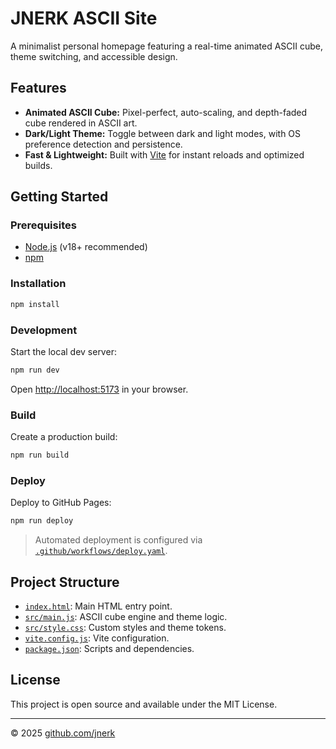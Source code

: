 # JNERK ASCII Site

A minimalist personal homepage featuring a real-time animated ASCII cube, theme switching, and accessible design.

## Features

-   **Animated ASCII Cube:** Pixel-perfect, auto-scaling, and depth-faded cube rendered in ASCII art.
-   **Dark/Light Theme:** Toggle between dark and light modes, with OS preference detection and persistence.
-   **Fast & Lightweight:** Built with [Vite](https://vitejs.dev/) for instant reloads and optimized builds.

## Getting Started

### Prerequisites

-   [Node.js](https://nodejs.org/) (v18+ recommended)
-   [npm](https://www.npmjs.com/)

### Installation

```sh
npm install
```

### Development

Start the local dev server:

```sh
npm run dev
```

Open [http://localhost:5173](http://localhost:5173) in your browser.

### Build

Create a production build:

```sh
npm run build
```

### Deploy

Deploy to GitHub Pages:

```sh
npm run deploy
```

> Automated deployment is configured via [`.github/workflows/deploy.yaml`](.github/workflows/deploy.yaml).

## Project Structure

-   [`index.html`](index.html): Main HTML entry point.
-   [`src/main.js`](src/main.js): ASCII cube engine and theme logic.
-   [`src/style.css`](src/style.css): Custom styles and theme tokens.
-   [`vite.config.js`](vite.config.js): Vite configuration.
-   [`package.json`](package.json): Scripts and dependencies.

## License

This project is open source and available under the MIT License.

---

© 2025 [github.com/jnerk](https://github.com/jnerk)
